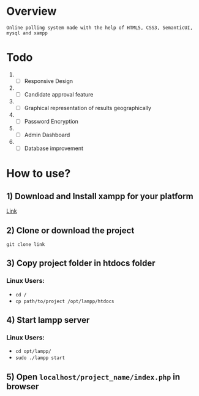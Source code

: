 # Overview

    Online polling system made with the help of HTML5, CSS3, SemanticUI, mysql and xampp

# Todo

1) - [ ] Responsive Design
2) - [ ] Candidate approval feature
3) - [ ] Graphical representation of results geographically
4) - [ ] Password Encryption
5) - [ ] Admin Dashboard
6) - [ ] Database improvement

# How to use?

## 1) Download and Install xampp for your platform
        
[Link](https://www.apachefriends.org/download.html)    
    
## 2) Clone or download the project

`git clone link`

## 3) Copy project folder in htdocs folder 

### Linux Users:

- ` cd / `
- ` cp path/to/project /opt/lampp/htdocs `
    
## 4) Start lampp server
            
### Linux Users: 
- ` cd opt/lampp/ `
- ` sudo ./lampp start `

## 5) Open ` localhost/project_name/index.php ` in browser